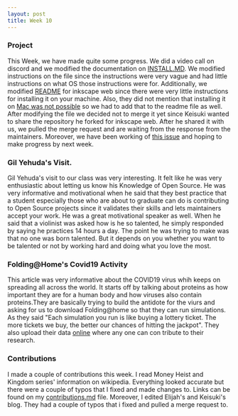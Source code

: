 ```yaml
---
layout: post
title: Week 10
---
```

### Project
This Week, we have made quite some progress. We did a video call on discord and we modified the documentation on [INSTALL.MD](https://gitlab.com/inkscape/inkscape/-/blob/master/INSTALL.md). We modified instructions on the file since the instructions were very vague and had little instructions on what OS those instructions were for. Additionally, we modified [README](https://gitlab.com/inkscape/inkscape-web/-/blob/master/README) for inkscape web since there were very little instructions for installing it on your machine. Also, they did not mention that installing it on [Mac was not possible](https://gitlab.com/inkscape/inkscape-web/-/blob/master/utils/init) so we had to add that to the readme file as well. After modifying the file we decided not to merge it yet since Keisuki wanted to share the repository he forked for inkscape web. After he shared it with us, we pulled the merge request and are waiting from the response from the maintainers. Moreover, we have been working of [this issue](https://gitlab.com/inkscape/inkscape-web/-/issues/472) and hoping to make progress by next week.
### Gil Yehuda's Visit.
Gil Yehuda's visit to our class was very interesting. It felt like he was very enthusiastic about letting us know his Knowledge of Open Source. He was very informative and motivational when he said that they best practice that a student especially those who are about to graduate can do is contributing to Open Source projects since it validates their skills and lets maintainers accept your work. He was a great motivational speaker as well. When he said that a violinist was asked how is he so talented, he simply responded by saying he practices 14 hours a day. The point he was trying to make was that no one was born talented. But it depends on you whether you want to be talented or not by working hard and doing what you love the most.
###  Folding@Home's Covid19 Activity
This article was very informative about the COVID19 virus whih keeps on spreading all across the world. It starts off by talking about proteins as how important they are for a human body and how viruses also contain proteins.They are basically trying to build the antidote for the viurs and asking for us to download Folding@home so that they can run simulations. As they said "Each simulation you run is like buying a lottery ticket. The more tickets we buy, the better our chances of hitting the jackpot". They also upload their data [online](https://osf.io/2h6p4/wiki/home/) where any one can con tribute to their research.

### Contributions
I made a couple of contributions this week. I read Money Heist and Kingdom series' information on wikipedia. Everything looked accurate but there were a couple of typos that I fixed and made changes to. Links can be found on my [contributions.md](https://github.com/hunter-college-ossd-spr-2020/umarkhan207322405-weekly/blob/gh-pages/contributions.md) file. Moreover, I edited Elijah's and Keisuki's blog. They had a couple of typos that i fixed and pulled a merge request to.
